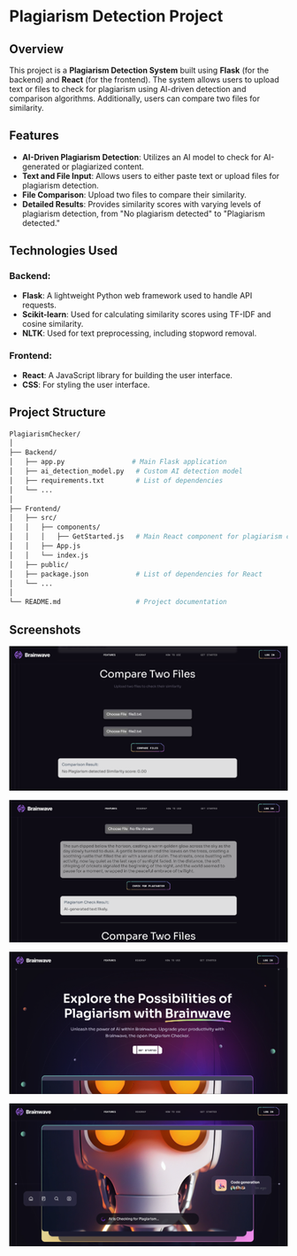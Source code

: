# Plagiarism Detection Project

## Overview

This project is a **Plagiarism Detection System** built using **Flask** (for the backend) and **React** (for the frontend). The system allows users to upload text or files to check for plagiarism using AI-driven detection and comparison algorithms. Additionally, users can compare two files for similarity.

## Features

- **AI-Driven Plagiarism Detection**: Utilizes an AI model to check for AI-generated or plagiarized content.
- **Text and File Input**: Allows users to either paste text or upload files for plagiarism detection.
- **File Comparison**: Upload two files to compare their similarity.
- **Detailed Results**: Provides similarity scores with varying levels of plagiarism detection, from "No plagiarism detected" to "Plagiarism detected."

## Technologies Used

### Backend:
- **Flask**: A lightweight Python web framework used to handle API requests.
- **Scikit-learn**: Used for calculating similarity scores using TF-IDF and cosine similarity.
- **NLTK**: Used for text preprocessing, including stopword removal.

### Frontend:
- **React**: A JavaScript library for building the user interface.
- **CSS**: For styling the user interface.

## Project Structure

```bash
PlagiarismChecker/
│
├── Backend/
│   ├── app.py                 # Main Flask application
│   ├── ai_detection_model.py   # Custom AI detection model
│   ├── requirements.txt        # List of dependencies
│   └── ...
│
├── Frontend/
│   ├── src/
│   │   ├── components/
│   │   │   ├── GetStarted.js   # Main React component for plagiarism check
│   │   ├── App.js
│   │   └── index.js
│   ├── public/
│   ├── package.json            # List of dependencies for React
│   └── ...
│
└── README.md                   # Project documentation
```
## Screenshots

![App Screenshot](https://github.com/Asheer-ai/PlagrismChecker/blob/5055aa1f593535cef815adfab4c3148193499d61/Screenshot%202024-09-21%20010623.png)

![App Screenshot](https://github.com/Asheer-ai/PlagrismChecker/blob/f905e79ae7ff0c2aa0c261243295bc7905ee82dd/Screenshot%202024-09-21%20010534.png)

![App Screenshot](https://github.com/Asheer-ai/PlagrismChecker/blob/18ba1a86c2fd877fc41adeaedf5dbc9a12561c11/Screenshot%202024-09-21%20004939.png)

![App Screenshot](https://github.com/Asheer-ai/PlagrismChecker/blob/cf062b7f3e44cb2f19ee2a82aed8c2b7c55de4f0/Screenshot%202024-09-21%20010515.png)
